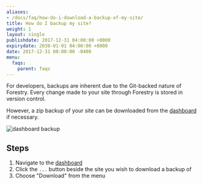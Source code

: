 ```yaml
---
aliases:
- /docs/faq/how-do-i-download-a-backup-of-my-site/
title: How do I backup my site?
weight: 1
layout: single
publishdate: 2017-12-31 04:00:00 +0000
expirydate: 2030-01-01 04:00:00 +0000
date: 2017-12-31 00:00:00 -0400
menu:
  faqs:
    parent: faqs
---
```

For developers, backups are inherent due to the Git-backed nature of Forestry. Every change made to your site through Forestry is stored in version control.

However, a zip backup of your site can be downloaded from the [dashboard](https://app.forestry.io/dashboard) if necessary.

![dashboard backup](/uploads/2017/12/31/download-backup-forestry.png)

## Steps
1. Navigate to the [dashboard](https://app.forestry.io/dashboard)
2. Click the `...` button beside the site you wish to download a backup of
3. Choose "Download" from the menu